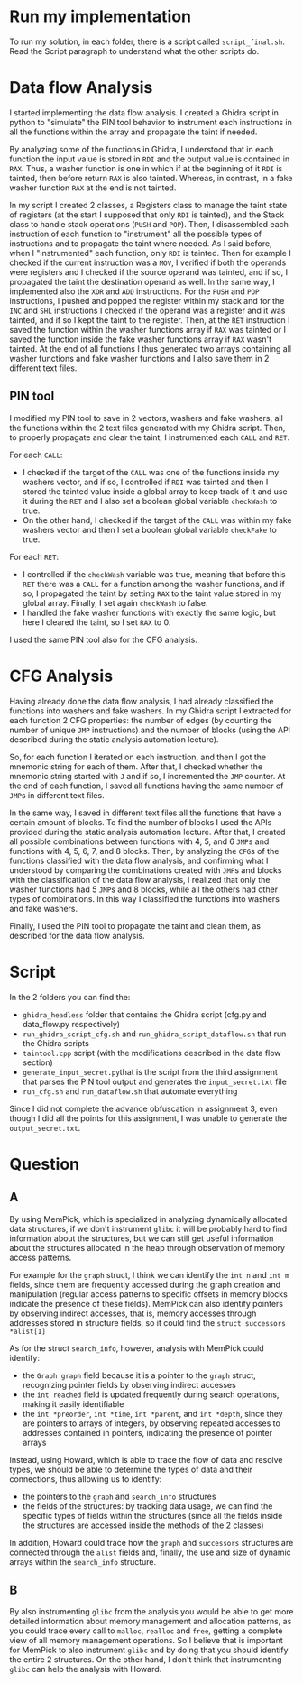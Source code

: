 # Run my implementation
To run my solution, in each folder, there is a script called `script_final.sh`.
Read the Script paragraph to understand what the other scripts do.

# Data flow Analysis
I started implementing the data flow analysis.
I created a Ghidra script in python to "simulate" the PIN tool behavior to instrument each instructions in all the functions within the array and propagate the taint if needed.

By analyzing some of the functions in Ghidra, I understood that in each function the input value is stored in `RDI` and the output value is contained in `RAX`.
Thus, a washer function is one in which if at the beginning of it `RDI` is tainted, then before return `RAX` is also tainted.
Whereas, in contrast, in a fake washer function `RAX` at the end is not tainted.

In my script I created 2 classes, a Registers class to manage the taint state of registers (at the start I supposed that only `RDI` is tainted), and the Stack class to handle stack operations (`PUSH` and `POP`).
Then, I disassembled each instruction of each function to "instrument" all the possible types of instructions and to propagate the taint where needed.
As I said before, when I "instrumented" each function, only `RDI` is tainted. 
Then for example I checked if the current instruction was a `MOV`, I verified if both the operands were registers and I checked if the source operand was tainted, and if so, I propagated the taint the destination operand as well. In the same way, I implemented also the `XOR` and `ADD` instructions.
For the `PUSH` and `POP` instructions, I pushed and popped the register within my stack and for the `INC` and `SHL` instructions I checked if the operand was a register and it was tainted, and if so I kept the taint to the register.
Then, at the `RET` instruction I saved the function within the washer functions array if `RAX` was tainted or I saved the function inside the fake washer functions array if `RAX` wasn't tainted.
At the end of all functions I thus generated two arrays containing all washer functions and fake washer functions and I also save them in 2 different text files.

## PIN tool
I modified my PIN tool to save in 2 vectors, washers and fake washers, all the functions within the 2 text files generated with my Ghidra script.
Then, to properly propagate and clear the taint, I instrumented each `CALL` and `RET`.

For each `CALL`:

- I checked if the target of the `CALL` was one of the functions inside my washers vector, and if so, I controlled if `RDI` was tainted and then I stored the tainted value inside a global array to keep track of it and use it during the `RET` and I also set a boolean global variable `checkWash` to true.
- On the other hand, I checked if the target of the `CALL` was within my fake washers vector and then I set a boolean global variable `checkFake` to true.

For each `RET`:

- I controlled if the `checkWash` variable was true, meaning that before this `RET` there was a `CALL` for a function among the washer functions, and if so, I propagated the taint by setting `RAX` to the taint value stored in my global array. Finally, I set again `checkWash` to false.
- I handled the fake washer functions with exactly the same logic, but here I cleared the taint, so I set `RAX` to 0.

I used the same PIN tool also for the CFG analysis.

# CFG Analysis
Having already done the data flow analysis, I had already classified the functions into washers and fake washers.
In my Ghidra script I extracted for each function 2 CFG properties: the number of edges (by counting the number of unique `JMP` instructions) and the number of blocks (using the API described during the static analysis automation lecture).

So, for each function I iterated on each instruction, and then I got the mnemonic string for each of them. After that, I checked whether the mnemonic string started with `J` and if so, I incremented the `JMP` counter.
At the end of each function, I saved all functions having the same number of `JMP`s in different text files.

In the same way, I saved in different text files all the functions that have a certain amount of blocks. To find the number of blocks I used the APIs provided during the static analysis automation lecture.
After that, I created all possible combinations between functions with 4, 5, and 6 `JMP`s and functions with 4, 5, 6, 7, and 8 blocks.
Then, by analyzing the `CFG`s of the functions classified with the data flow analysis, and confirming what I understood by comparing the combinations created with `JMP`s and blocks with the classification of the data flow analysis, I realized that only the washer functions had 5 `JMP`s and 8 blocks, while all the others had other types of combinations. In this way I classified the functions into washers and fake washers.

Finally, I used the PIN tool to propagate the taint and clean them, as described for the data flow analysis.

# Script
In the 2 folders you can find the:

- `ghidra_headless` folder that contains the Ghidra script (cfg.py and data_flow.py respectively)
- `run_ghidra_script_cfg.sh` and `run_ghidra_script_dataflow.sh` that run the Ghidra scripts
- `taintool.cpp` script (with the modifications described in the data flow section) 
- `generate_input_secret.py`that is the script from the third assignment that parses the PIN tool output and generates the `input_secret.txt` file
- `run_cfg.sh` and `run_dataflow.sh` that automate everything

Since I did not complete the advance obfuscation in assignment 3, even though I did all the points for this assignment, I was unable to generate the `output_secret.txt`.

# Question
## A
By using MemPick, which is specialized in analyzing dynamically allocated data structures, if we don't instrument `glibc` it will be probably hard to find information about the structures, but we can still get useful information about the structures allocated in the heap through observation of memory access patterns.

For example for the `graph` struct, I think we can identify the `int n` and `int m` fields, since them are frequently accessed during the graph creation and manipulation (regular access patterns to specific offsets in memory blocks indicate the presence of these fields).
MemPick can also identify pointers by observing indirect accesses, that is, memory accesses through addresses stored in structure fields, so it could find the `struct successors *alist[1]`

As for the struct `search_info`, however, analysis with MemPick could identify:

- the `Graph graph` field because it is a pointer to the `graph` struct, recognizing pointer fields by observing indirect accesses
- the `int reached` field is updated frequently during search operations, making it easily identifiable
- the `int *preorder`, `int *time`, `int *parent`, and `int *depth`, since they are pointers to arrays of integers, by observing repeated accesses to addresses contained in pointers, indicating the presence of pointer arrays
  
Instead, using Howard, which is able to trace the flow of data and resolve types, we should be able to determine the types of data and their connections, thus allowing us to identify:

- the pointers to the `graph` and `search_info` structures
- the fields of the structures: 
  by tracking data usage, we can find the specific types of fields within the structures (since all the fields inside the structures are accessed inside the methods of the 2 classes)

In addition, Howard could trace how the `graph` and `successors` structures are connected through the `alist` fields and, finally, the use and size of dynamic arrays within the `search_info` structure.

## B
By also instrumenting `glibc` from the analysis you would be able to get more detailed information about memory management and allocation patterns, as you could trace every call to `malloc`, `realloc` and `free`, getting a complete view of all memory management operations.
So I believe that is important for MemPick to also instrument `glibc` and by doing that you should identify the entire 2 structures.
On the other hand, I don't think that instrumenting `glibc` can help the analysis with Howard.


